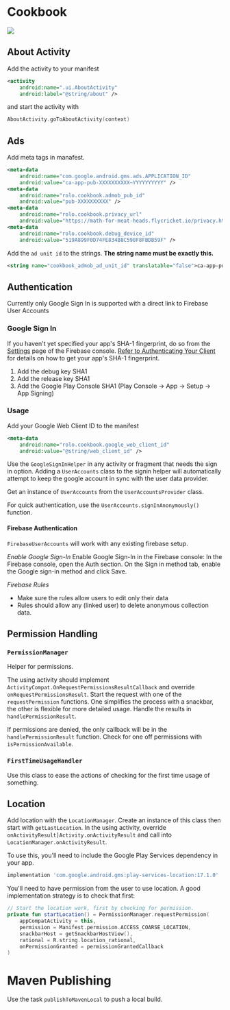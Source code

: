# Cookbook

[![](https://jitpack.io/v/sababado/Rolo-Cookbook.svg)](https://jitpack.io/#sababado/Rolo-Cookbook)

## About Activity
Add the activity to your manifest
```xml
<activity
    android:name=".ui.AboutActivity"
    android:label="@string/about" />
```

and start the activity with

```kotlin
AboutActivity.goToAboutActivity(context)
```

## Ads
Add meta tags in manafest.

```xml
<meta-data
    android:name="com.google.android.gms.ads.APPLICATION_ID"
    android:value="ca-app-pub-XXXXXXXXXX~YYYYYYYYYY" />
<meta-data
    android:name="rolo.cookbook.admob_pub_id"
    android:value="pub-XXXXXXXXXX" />
<meta-data
    android:name="rolo.cookbook.privacy_url"
    android:value="https://math-for-meat-heads.flycricket.io/privacy.html" />
<meta-data
    android:name="rolo.cookbook.debug_device_id"
    android:value="519A899F0D74FE834B8C598F8FBDB59F" />
```

Add the `ad unit id` to the strings. **The string name must be exactly this.**

```xml
<string name="cookbook_admob_ad_unit_id" translatable="false">ca-app-pub-XXXXXXXXXX/ZZZZZZZZZZ</string>
```

## Authentication

Currently only Google Sign In is supported with a direct link to Firebase User Accounts

### Google Sign In
If you haven't yet specified your app's SHA-1 fingerprint, do so from the [Settings](https://console.firebase.google.com/u/0/project/meat-head-math/settings/general/android:com.sababado.meatheadmath) page of the Firebase console. [Refer to Authenticating Your Client](https://developers.google.com/android/guides/client-auth) for details on how to get your app's SHA-1 fingerprint.

1. Add the debug key SHA1
1. Add the release key SHA1
1. Add the Google Play Console SHA1 (Play Console -> App -> Setup -> App Signing)

### Usage

Add your Google Web Client ID to the manifest

```xml
<meta-data
    android:name="rolo.cookbook.google_web_client_id"
    android:value="@string/web_client_id" />
```

Use the `GoogleSignInHelper` in any activity or fragment that needs the sign in option.
Adding a `UserAccounts` class to the signin helper will automatically attempt to keep the google account
in sync with the user data provider.

Get an instance of `UserAccounts` from the `UserAccountsProvider` class.

For quick authentication, use the `UserAccounts.signInAnonymously()` function.

#### Firebase Authentication
`FirebaseUserAccounts` will work with any existing firebase setup.

*Enable Google Sign-In*
Enable Google Sign-In in the Firebase console:
In the Firebase console, open the Auth section.
On the Sign in method tab, enable the Google sign-in method and click Save.

*Firebase Rules*
- Make sure the rules allow users to edit only their data
- Rules should allow any (linked user) to delete anonymous collection data.


## Permission Handling

### `PermissionManager`

Helper for permissions.

The using activity should implement `ActivityCompat.OnRequestPermissionsResultCallback` and override `onRequestPermissionsResult`.
Start the request with one of the `requestPermission` functions. One simplifies the process with a snackbar, the other is flexible for more detailed usage.
Handle the results in `handlePermissionResult`.

If permissions are denied, the only callback will be in the `handlePermissionResult` function.
Check for one off permissions with `isPermissionAvailable`.

### `FirstTimeUsageHandler`
Use this class to ease the actions of checking for the first time usage of something.


## Location

Add location with the `LocationManager`.
Create an instance of this class then start with `getLastLocation`.
In the using activity, override `onActivityResult]Activity.onActivityResult` and call into `LocationManager.onActivityResult`.

To use this, you'll need to include the Google Play Services dependency in your app.
```gradle
implementation 'com.google.android.gms:play-services-location:17.1.0'
```

You'll need to have permission from the user to use location. A good implementation strategy is to check that first:

```kotlin
// Start the location work, first by checking for permission.
private fun startLocation() = PermissionManager.requestPermission(
    appCompatActivity = this,
    permission = Manifest.permission.ACCESS_COARSE_LOCATION,
    snackbarHost = getSnackbarHostView(),
    rational = R.string.location_rational,
    onPermissionGranted = permissionGrantedCallback
)
```

# Maven Publishing

Use the task `publishToMavenLocal` to push a local build.
